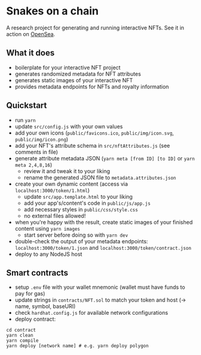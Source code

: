 # Snakes on a chain
A research project for generating and running interactive NFTs. See it in action on [OpenSea](https://testnets.opensea.io/collection/snakes-on-a-chain-by-dept).

## What it does
- boilerplate for your interactive NFT project
- generates randomized metadata for NFT attributes
- generates static images of your interactive NFT
- provides metadata endpoints for NFTs and royalty information

## Quickstart
- run `yarn`
- update `src/config.js` with your own values
- add your own icons (`public/favicons.ico`, `public/img/icon.svg`, `public/img/icon.png`)
- add your NFT's attribute schema in `src/nftAttributes.js` (see comments in file)
- generate attribute metadata JSON (`yarn meta [from ID] [to ID]` or `yarn meta 2,4,8,16`)
  - review it and tweak it to your liking
  - rename the generated JSON file to `metadata.attributes.json`
- create your own dynamic content (access via `localhost:3000/token/1.html`)
  - update `src/app.template.html` to your liking
  - add your app's/content's code in `public/js/app.js`
  - add necessary styles in `public/css/style.css`
  - no external files allowed!
- when you're happy with the result, create static images of your finished content using `yarn images`
  - start server before doing so with `yarn dev`
- double-check the output of your metadata endpoints: `localhost:3000/token/1.json` and `localhost:3000/token/contract.json`
- deploy to any NodeJS host


## Smart contracts
- setup `.env` file with your wallet mnemonic (wallet must have funds to pay for gas)
- update strings in `contracts/NFT.sol` to match your token and host (-> name, symbol, baseURI)
- check `hardhat.config.js` for available network configurations
- deploy contract:
```
cd contract
yarn clean
yarn compile
yarn deploy [network name] # e.g. yarn deploy polygon
```
